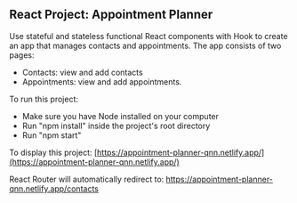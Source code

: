 ## React Project: Appointment Planner
Use stateful and stateless functional React components with Hook to create an app that manages contacts and appointments.
The app consists of two pages:
- Contacts: view and add contacts
- Appointments: view and add appointments.

To run this project:
- Make sure you have Node installed on your computer
- Run "npm install" inside the project's root directory
- Run "npm start"

To display this project:
[https://appointment-planner-qnn.netlify.app/](https://appointment-planner-qnn.netlify.app/)

React Router will automatically redirect to: https://appointment-planner-qnn.netlify.app/contacts

